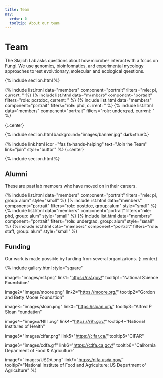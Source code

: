 ```yaml
---
title: Team
nav:
  order: 3
  tooltip: About our team
---
```


# <i class="fas fa-users"></i>Team

The Stajich Lab asks questions about how microbes interact with a focus on Fungi. We use genomics, bioinformatics, and experimental mycology approaches to test evolutionary, molecular, and ecological questions.

{% include section.html %}

{% include list.html data="members" component="portrait" filters="role: pi, current: " %}
{% include list.html data="members" component="portrait" filters="role: postdoc, current: " %}
{% include list.html data="members" component="portrait" filters="role: phd, current: " %}
{% include list.html data="members" component="portrait" filters="role: undergrad, current: " %}

{:.center}

{% include section.html background="images/banner.jpg" dark=true%}

{%
  include link.html
  icon="fas fa-hands-helping"
  text="Join the Team"
  link="join"
  style="button"
%}
{:.center}

{% include section.html %}

## Alumni

These are past lab members who have moved on in their careers.

{% include list.html data="members" component="portrait" filters="role: pi, group: alum" style="small" %}
{% include list.html data="members" component="portrait" filters="role: postdoc, group: alum" style="small" %}
{% include list.html data="members" component="portrait" filters="role: phd, group: alum" style="small" %}
{% include list.html data="members" component="portrait" filters="role: undergrad, group: alum" style="small" %}
{% include list.html data="members" component="portrait" filters="role: staff, group: alum" style="small" %}

## Funding

Our work is made possible by funding from several organizations.
{:.center}

{%
  include gallery.html
  style="square"

  image1="images/nsf.png"
  link1="https://nsf.gov/"
  tooltip1="National Science Foundation"

  image2="images/moore.png"
  link2="https://moore.org/"
  tooltip2="Gordon and Betty Moore Foundation"

  image3="images/sloan.png"
  link3="https://sloan.org/"
  tooltip3="Alfred P Sloan Foundation"

  image4="images/NIH.svg"
  link4="https://nih.gov/"
  tooltip4="National Institutes of Health"

  image5="images/cifar.png"
  link5="https://cifar.ca/"
  tooltip5="CIFAR"

  image6="images/cdfa.gif"
  link6="https://cdfa.ca.gov/"
  tooltip6="California Department of Food & Agriculture"

  image7="images/USDA.png"
  link7="https://nifa.usda.gov/"
  tooltip7="National Institute of Food and Agriculture; US Department of Agriculture"
%}

